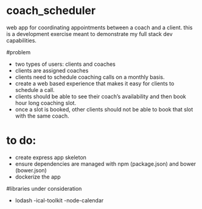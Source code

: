 # coach_scheduler
web app for coordinating appointments between a coach and a client.  this is a development exercise meant to demonstrate my full stack dev capabilities.

#problem
- two types of users: clients and coaches
- clients are assigned coaches
- clients need to schedule coaching calls on a monthly basis. 
- create a web based experience that makes it easy for clients to schedule a call. 
- clients should be able to see their coach’s availability and then book hour long coaching slot. 
- once a slot is booked, other clients should not be able to book that slot with the same coach. 

# to do:
- create express app skeleton
- ensure dependencies are managed with npm (package.json) and bower (bower.json)
- dockerize the app

#libraries under consideration
- lodash
-ical-toolkit
-node-calendar

